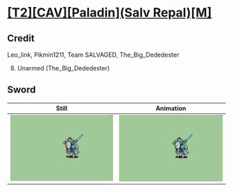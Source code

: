 # [\[T2\]\[CAV\]\[Paladin\]\(Salv Repal\)\[M\]](../)

## Credit

Leo_link, Pikmin1211, Team SALVAGED, The_Big_Dededester

8. Unarmed (The_Big_Dededester)
	
## Sword

| Still | Animation |
| :---: | :-------: |
| ![Sword still](./Sword_000.png) | ![Sword animation](./Sword.gif) |
